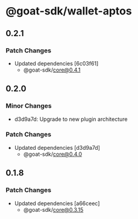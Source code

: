 # @goat-sdk/wallet-aptos

## 0.2.1

### Patch Changes

- Updated dependencies [6c03f61]
  - @goat-sdk/core@0.4.1

## 0.2.0

### Minor Changes

- d3d9a7d: Upgrade to new plugin architecture

### Patch Changes

- Updated dependencies [d3d9a7d]
  - @goat-sdk/core@0.4.0

## 0.1.8

### Patch Changes

- Updated dependencies [a66ceec]
  - @goat-sdk/core@0.3.15
